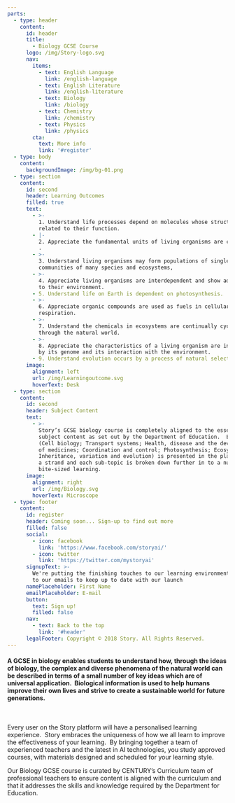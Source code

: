 ```yaml
---
parts:
  - type: header
    content:
      id: header
      title:
        - Biology GCSE Course
      logo: /img/Story-logo.svg
      nav:
        items:
          - text: English Language
            link: /english-language
          - text: English Literature
            link: /english-literature
          - text: Biology
            link: /biology
          - text: Chemistry
            link: /chemistry
          - text: Physics
            link: /physics
        cta:
          text: More info
          link: '#register'
  - type: body
    content:
      backgroundImage: /img/bg-01.png
  - type: section
    content:
      id: second
      header: Learning Outcomes
      filled: true
      text:
        - >-
          1. Understand life processes depend on molecules whose structure is
          related to their function.
        - |-
          2. Appreciate the fundamental units of living organisms are cells.
          .
        - >-
          3. Understand living organisms may form populations of single species,
          communities of many species and ecosystems,
        - >-
          4. Appreciate living organisms are interdependent and show adaptations
          to their environment.
        - 5. Understand life on Earth is dependent on photosynthesis.
        - >-
          6. Appreciate organic compounds are used as fuels in cellular
          respiration.
        - >-
          7. Understand the chemicals in ecosystems are continually cycling
          through the natural world.
        - >-
          8. Appreciate the characteristics of a living organism are influenced
          by its genome and its interaction with the environment.
        - 9. Understand evolution occurs by a process of natural selection.
      image:
        alignment: left
        url: /img/Learningoutcome.svg
        hoverText: Desk
  - type: section
    content:
      id: second
      header: Subject Content
      text:
        - >-
          Story’s GCSE biology course is completely aligned to the essential
          subject content as set out by the Department of Education.  Each topic
          (Cell biology; Transport systems; Health, disease and the development
          of medicines; Coordination and control; Photosynthesis; Ecosystems;
          Inheritance, variation and evolution) is presented in the platform as
          a strand and each sub-topic is broken down further in to a nugget of
          bite-sized learning.
      image:
        alignment: right
        url: /img/Biology.svg
        hoverText: Microscope
  - type: footer
    content:
      id: register
      header: Coming soon... Sign-up to find out more
      filled: false
      social:
        - icon: facebook
          link: 'https://www.facebook.com/storyai/'
        - icon: twitter
          link: 'https://twitter.com/mystoryai'
      signupText: >-
        We're putting the finishing touches to our learning environment. Sign up
        to our emails to keep up to date with our launch
      namePlaceholder: First Name
      emailPlaceholder: E-mail
      button:
        text: Sign up!
        filled: false
      nav:
        - text: Back to the top
          link: '#header'
      legalFooter: Copyright © 2018 Story. All Rights Reserved.
---
```


#### A GCSE in biology enables students to understand how, through the ideas of biology, the complex and diverse phenomena of the natural world can be described in terms of a small number of key ideas which are of universal application. &nbsp;Biological information is used to help humans improve their own lives and strive to create a sustainable world for future generations.

&nbsp;

Every user on the Story platform will have a personalised learning experience. &nbsp;Story embraces the uniqueness of how we all learn to improve the effectiveness of your learning. &nbsp;By bringing together a team of experienced teachers and the latest in AI technologies, you study approved courses, with materials designed and scheduled for your learning style.

Our Biology GCSE course is curated by CENTURY’s Curriculum team of professional teachers to ensure content is aligned with the curriculum and that it addresses the skills and knowledge required by the Department for Education.